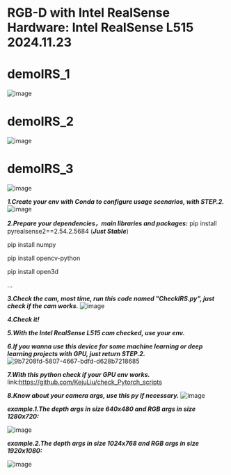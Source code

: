 # RGB-D with Intel RealSense Hardware: Intel RealSense L515 2024.11.23

# demoIRS_1
![image](https://github.com/KejuLiu/IntelRealSense/blob/main/Intel10fps_1.gif)

# demoIRS_2
![image](https://github.com/KejuLiu/IntelRealSense/blob/main/Intel10fps_2.gif)

# demoIRS_3
![image](https://github.com/KejuLiu/IntelRealSense/blob/main/Intel10fps_3.gif)

***1.Create your env with Conda to configure usage scenarios, with STEP.2.***
![image](https://github.com/user-attachments/assets/6b6dd585-910e-4122-919f-ee0a4a27974a)

***2.Prepare your dependencies，main libraries and packages:***
pip install pyrealsense2==2.54.2.5684 (***Just Stable***)

pip install numpy

pip install opencv-python

pip install open3d

...

***3.Check the cam, most time, run this code named "CheckIRS.py", just check if the cam works.***
![image](https://github.com/user-attachments/assets/344ba50f-9f51-4af2-b48f-fd0418f52b5a)

***4.Check it!***

***5.With the Intel RealSense L515 cam checked, use your env.***

***6.If you wanna use this device for some machine learning or deep learning projects with GPU, just return STEP.2.***
![9b7208fd-5807-4667-bdfd-d628b7218685](https://github.com/user-attachments/assets/e7e3ad39-6b8d-42e4-8c96-fb24435d0f35)

***7.With this python check if your GPU env works.***
link:https://github.com/KejuLiu/check_Pytorch_scripts

***8.Know about your camera args, use this py if necessary.***
![image](https://github.com/user-attachments/assets/272904fa-dae9-4690-879a-db634fde7fc1)

***example.1.The depth args in size 640x480 and RGB args in size 1280x720:***

![image](https://github.com/user-attachments/assets/783cc8a8-acce-4d30-abe7-18125941bd68)

***example.2.The depth args in size 1024x768 and RGB args in size 1920x1080:***

![image](https://github.com/user-attachments/assets/1341ada8-976a-493c-b55b-f427389f5cb3)

















